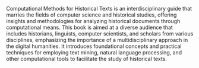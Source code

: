 Computational Methods for Historical Texts is an interdisciplinary guide that marries the fields of computer science and historical studies, offering insights and methodologies for analyzing historical documents through computational means. This book is aimed at a diverse audience that includes historians, linguists, computer scientists, and scholars from various disciplines, emphasizing the importance of a multidisciplinary approach in the digital humanities. It introduces foundational concepts and practical techniques for employing text mining, natural language processing, and other computational tools to facilitate the study of historical texts.
